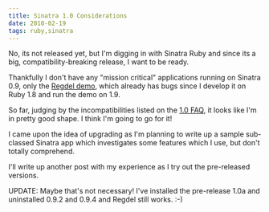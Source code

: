 ```yaml
---
title: Sinatra 1.0 Considerations
date: 2010-02-19
tags: ruby,sinatra
---
```

No, its not released yet, but I'm digging in with Sinatra Ruby and since its a big, compatibility-breaking release, I want to be ready.

Thankfully I don't have any "mission critical" applications running on Sinatra 0.9, only the [Regdel demo](http://www.regdel.com/demo/regdel/), which already has bugs since I develop it on Ruby 1.8 and run the demo on 1.9.

So far, judging by the incompatibilities listed on the [1.0 FAQ](http://www.sinatrarb.com/one-oh-faq), it looks like I'm in pretty good shape. I think I'm going to go for it!

I came upon the idea of upgrading as I'm planning to write up a sample sub-classed Sinatra app which investigates some features which I use, but don't totally comprehend.

I'll write up another post with my experience as I try out the pre-released versions.

UPDATE: Maybe that's not necessary! I've installed the pre-release 1.0a and uninstalled 0.9.2 and 0.9.4 and Regdel still works. :-)

